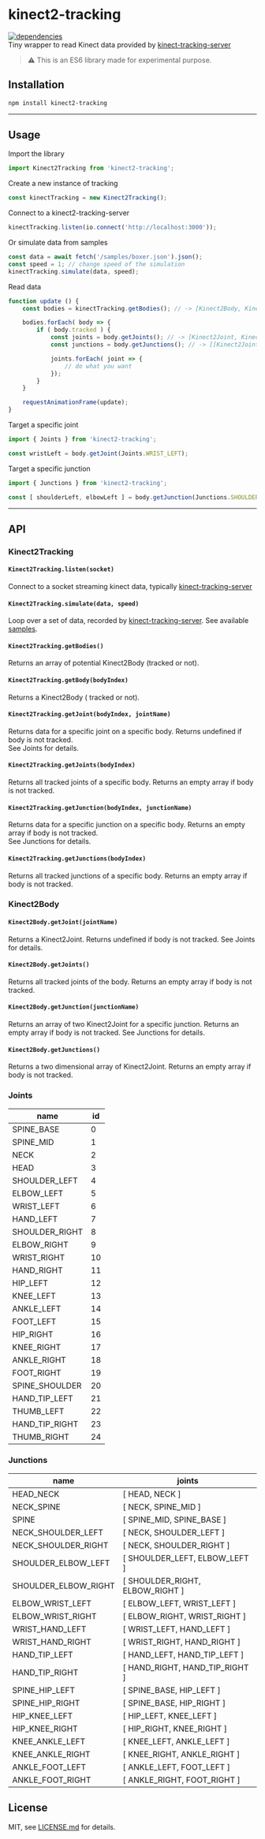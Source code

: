 # kinect2-tracking
[![dependencies](https://img.shields.io/badge/dependencies-none-ff69b4.svg)](https://github.com/raphaelameaume/kinect2-tracking/blob/master/package.json)\
Tiny wrapper to read Kinect data provided by [kinect-tracking-server](https://github.com/raphaelameaume/kinect2-tracking-server)

> :warning: This is an ES6 library made for experimental purpose.

## Installation

```bash
npm install kinect2-tracking
```
___
## Usage

Import the library
```js
import Kinect2Tracking from 'kinect2-tracking';
```

Create a new instance of tracking
```js
const kinectTracking = new Kinect2Tracking();
```

Connect to a kinect2-tracking-server
```js
kinectTracking.listen(io.connect('http://localhost:3000'));
```

Or simulate data from samples
```js
const data = await fetch('/samples/boxer.json').json();
const speed = 1; // change speed of the simulation
kinectTracking.simulate(data, speed);
```

Read data
```js
function update () {
    const bodies = kinectTracking.getBodies(); // -> [Kinect2Body, Kinect2Body, ...]

    bodies.forEach( body => {
        if ( body.tracked ) {
            const joints = body.getJoints(); // -> [Kinect2Joint, Kinect2Joint, ...]
            const junctions = body.getJunctions(); // -> [[Kinect2Joint, Kinect2Joint], [Kinect2Joint, Kinect2Joint], ...]

            joints.forEach( joint => {
                // do what you want
            });
        }
    }

    requestAnimationFrame(update);
}
```

Target a specific joint
```js
import { Joints } from 'kinect2-tracking';

const wristLeft = body.getJoint(Joints.WRIST_LEFT);
```

Target a specific junction
```js
import { Junctions } from 'kinect2-tracking';

const [ shoulderLeft, elbowLeft ] = body.getJunction(Junctions.SHOULDER_ELBOW_LEFT);
```
___
## API

### Kinect2Tracking

#### `Kinect2Tracking.listen(socket)`
Connect to a socket streaming kinect data, typically [kinect-tracking-server](https://github.com/raphaelameaume/kinect2-tracking-server)

#### `Kinect2Tracking.simulate(data, speed)`
Loop over a set of data, recorded by [kinect-tracking-server](https://github.com/raphaelameaume/kinect2-tracking-server). 
See available [samples](https://github.com/raphaelameaume/kinect2-tracking/tree/master/samples).

#### `Kinect2Tracking.getBodies()`
Returns an array of potential Kinect2Body (tracked or not).

#### `Kinect2Tracking.getBody(bodyIndex)`
Returns a Kinect2Body ( tracked or not).

#### `Kinect2Tracking.getJoint(bodyIndex, jointName)`
Returns data for a specific joint on a specific body. Returns undefined if body is not tracked.\
See Joints for details.

#### `Kinect2Tracking.getJoints(bodyIndex)`
Returns all tracked joints of a specific body. Returns an empty array if body is not tracked.

#### `Kinect2Tracking.getJunction(bodyIndex, junctionName)`
Returns data for a specific junction on a specific body. Returns an empty array if body is not tracked.\
See Junctions for details.

#### `Kinect2Tracking.getJunctions(bodyIndex)`
Returns all tracked junctions of a specific body. Returns an empty array if body is not tracked.

### Kinect2Body
#### `Kinect2Body.getJoint(jointName)`
Returns a Kinect2Joint. Returns undefined if body is not tracked.
See Joints for details.

#### `Kinect2Body.getJoints()`
Returns all tracked joints of the body. Returns an empty array if body is not tracked.

#### `Kinect2Body.getJunction(junctionName)`
Returns an array of two Kinect2Joint for a specific junction. Returns an empty array if body is not tracked.
See Junctions for details.

#### `Kinect2Body.getJunctions()`
Returns a two dimensional array of Kinect2Joint. Returns an empty array if body is not tracked.

### Joints
name|id
---|---
SPINE_BASE | 0
SPINE_MID | 1
NECK | 2
HEAD | 3
SHOULDER_LEFT | 4
ELBOW_LEFT | 5
WRIST_LEFT | 6
HAND_LEFT | 7
SHOULDER_RIGHT | 8
ELBOW_RIGHT | 9
WRIST_RIGHT | 10
HAND_RIGHT | 11
HIP_LEFT | 12
KNEE_LEFT | 13
ANKLE_LEFT | 14
FOOT_LEFT | 15
HIP_RIGHT | 16
KNEE_RIGHT | 17
ANKLE_RIGHT | 18
FOOT_RIGHT | 19
SPINE_SHOULDER | 20
HAND_TIP_LEFT | 21
THUMB_LEFT | 22
HAND_TIP_RIGHT | 23
THUMB_RIGHT | 24

### Junctions
name|joints
---|---
HEAD_NECK | [ HEAD, NECK ]
NECK_SPINE | [ NECK, SPINE_MID ]
SPINE | [ SPINE_MID, SPINE_BASE ]
NECK_SHOULDER_LEFT | [ NECK, SHOULDER_LEFT ]
NECK_SHOULDER_RIGHT | [ NECK, SHOULDER_RIGHT ]
SHOULDER_ELBOW_LEFT | [ SHOULDER_LEFT, ELBOW_LEFT ]
SHOULDER_ELBOW_RIGHT | [ SHOULDER_RIGHT, ELBOW_RIGHT ]
ELBOW_WRIST_LEFT | [ ELBOW_LEFT, WRIST_LEFT ]
ELBOW_WRIST_RIGHT | [ ELBOW_RIGHT, WRIST_RIGHT ]
WRIST_HAND_LEFT | [ WRIST_LEFT, HAND_LEFT ]
WRIST_HAND_RIGHT | [ WRIST_RIGHT, HAND_RIGHT ]
HAND_TIP_LEFT | [ HAND_LEFT, HAND_TIP_LEFT ]
HAND_TIP_RIGHT | [ HAND_RIGHT, HAND_TIP_RIGHT ]
SPINE_HIP_LEFT | [ SPINE_BASE, HIP_LEFT ]
SPINE_HIP_RIGHT | [ SPINE_BASE, HIP_RIGHT ]
HIP_KNEE_LEFT | [ HIP_LEFT, KNEE_LEFT ]
HIP_KNEE_RIGHT | [ HIP_RIGHT, KNEE_RIGHT ]
KNEE_ANKLE_LEFT | [ KNEE_LEFT, ANKLE_LEFT ]
KNEE_ANKLE_RIGHT | [ KNEE_RIGHT, ANKLE_RIGHT ]
ANKLE_FOOT_LEFT | [ ANKLE_LEFT, FOOT_LEFT ]
ANKLE_FOOT_RIGHT | [ ANKLE_RIGHT, FOOT_RIGHT ]


## License
MIT, see [LICENSE.md](https://github.com/raphaelameaume/kinect2-tracking/blob/master/LICENSE.md) for details.
